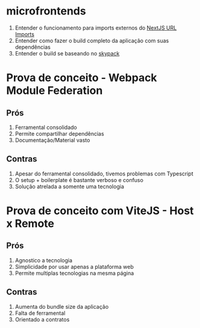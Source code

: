 # microfrontends

1. Entender o funcionamento para imports externos do [NextJS URL Imports](https://nextjs.org/docs/pages/api-reference/next-config-js/urlImports)
2. Entender como fazer o build completo da aplicação com suas dependências
3. Entender o build se baseando no [skypack](https://cdn.skypack.dev/canvas-confetti)

# Prova de conceito - Webpack Module Federation

## Prós 

1. Ferramental consolidado
2. Permite compartilhar dependências
3. Documentação/Material vasto

## Contras

1. Apesar do ferramental consolidado, tivemos problemas com Typescript
2. O setup + boilerplate é bastante verboso e confuso
3. Solução atrelada a somente uma tecnologia

# Prova de conceito com ViteJS - Host x Remote

## Prós

1. Agnostico a tecnologia
2. Simplicidade por usar apenas a plataforma web
3. Permite multiplas tecnologias na mesma página

## Contras

1. Aumenta do bundle size da aplicação
2. Falta de ferramental
3. Orientado a contratos
